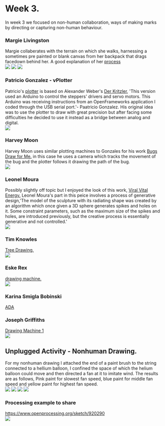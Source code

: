 # Week 3.
In week 3 we focused on non-human collaboration, ways of making marks by directing or capturing non-human behaviour.<br/>
### Margie Livingston
Margie collaberates with the terrain on which she walks, harnessing a sometimes pre painted or blank canvas from her backpack that drags facedown behind her. A good explanation of her [process](https://www.visualartsource.com/index.php?page=editorial&pcID=17&aID=4981)<br/>
<img src=https://github.com/V1NNYB4RT3L5/Slave-To-The-Algorithm-/blob/master/Week%2003./blue%20over%20orange%20.jpg>
<img src=https://github.com/V1NNYB4RT3L5/Slave-To-The-Algorithm-/blob/master/Week%2003./colour%20study%20for%2055%20laps.jpg>
<img src=https://github.com/V1NNYB4RT3L5/Slave-To-The-Algorithm-/blob/master/Week%2003./margie%20livingston.jpg>
### Patricio Gonzalez - vPlotter
Patricio's [plotter](http://www.patriciogonzalezvivo.com/2014/skylines/process.php) is based on Alexander Weber's [Der Kritzler](https://tinkerlog.com/2011/09/02/der-kritzler/), 'This version used an Arduino to control the steppers' drivers and servo motors. This Arduino was receiving instructions from an OpenFrameworks application I coded through the USB serial port.'- Paatricio Gonzalez. His original idea was to use the plotter to draw with great precision but after facing some difficulties he decided to use it instead as a bridge between analog and digital.<br/>
<img src=https://github.com/V1NNYB4RT3L5/Slave-To-The-Algorithm-/blob/master/Week%2003./Untitled-1.jpg>
### Harvey Moon
Harvey Moon uses similar plotting machines to Gonzales for his work [Bugs Draw for Me.](https://www.vice.com/en_au/article/gvwxvm/robot-art-harvey-moons-drawing-machines) in this case he uses a camera which tracks the movement of the bug and the plotter follows it drawing the path of the bug. <br/>
<img src= https://github.com/V1NNYB4RT3L5/Slave-To-The-Algorithm-/blob/master/Week%2003./cricket%20drawing.jpg>
### Leonel Moura
Possibly slightly off topic but I enjoyed the look of this work, [Viral Vital Energy.](http://www.leonelmoura.com/viral-vital-energy/) Leonel Moura's part in this peice involves a process of generative design,'The model of the sculpture with its radiating shape was created by an algorithm which once given a 3D sphere generates spikes and holes on it. Some constraint parameters, such as the maximum size of the spikes and holes, are introduced previously, but the creative process is essentially generative and not controlled.'<br/>
<img src= https://github.com/V1NNYB4RT3L5/Slave-To-The-Algorithm-/blob/master/Week%2003./leonel%20.jpg> 
### Tim Knowles 
[Tree Drawing.](http://www.timknowles.co.uk/Work/TreeDrawings/CircularWeepingWillow/tabid/266/Default.aspx)<br/>
<img src= https://github.com/V1NNYB4RT3L5/Slave-To-The-Algorithm-/blob/master/Week%2003./Screen%20Shot%202020-08-11%20at%202.27.54%20pm.png>
###  Eske Rex
[drawing machine.](https://www.eskerex.com/?portfolio_page=drawingmachine-series)<br/>
<img src= https://github.com/V1NNYB4RT3L5/Slave-To-The-Algorithm-/blob/master/Week%2003./eske%20rex.jpg>
### Karina Smigla Bobinski
[ADA](https://www.youtube.com/watch?v=D7pNfed6ipk)
### Joseph Griffiths
[Drawing Machine 1](https://josephlgriffiths.com/drawingmachine1.html)<br/>
<img src=https://github.com/V1NNYB4RT3L5/Slave-To-The-Algorithm-/blob/master/Week%2003./Joseph%20griffiths.jpg>

## Unplugged Activity - Nonhuman Drawing. 
For my nonhuman drawing I attached the end of a paint brush to the string connected to a hellium balloon, I confined the space of which the helium balloon could move and then directed a fan at it to imitate wind. The results are as follows, Pink paint for slowest fan speed, blue paint for middle fan speed and yellow paint for highest fan speed. <br/>
<img src=https://github.com/V1NNYB4RT3L5/Slave-To-The-Algorithm-/blob/master/Week%2003./7718048128_IMG_3997.JPG>
<img src=https://github.com/V1NNYB4RT3L5/Slave-To-The-Algorithm-/blob/master/Week%2003./7718048128_IMG_3995.JPG>
<img src=https://github.com/V1NNYB4RT3L5/Slave-To-The-Algorithm-/blob/master/Week%2003./7718048128_IMG_3995.JPG>
<img src=https://github.com/V1NNYB4RT3L5/Slave-To-The-Algorithm-/blob/master/Week%2003./7718048128_IMG_4001.JPG>
### Processing example to share
https://www.openprocessing.org/sketch/920290<br/>
<img src=https://github.com/V1NNYB4RT3L5/Slave-To-The-Algorithm-/blob/master/Week%2003./download.png>

